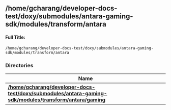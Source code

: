 

## /home/gcharang/developer-docs-test/doxy/submodules/antara-gaming-sdk/modules/transform/antara

#### Full Title:
```
/home/gcharang/developer-docs-test/doxy/submodules/antara-gaming-sdk/modules/transform/antara
```





### Directories

| Name           |
| -------------- |
| **[/home/gcharang/developer-docs-test/doxy/submodules/antara-gaming-sdk/modules/transform/antara/gaming](Files/dir_3a5ecbe3ea64c7ab8c77a6843c89a160.md#dir-/home/gcharang/developer-docs-test/doxy/submodules/antara-gaming-sdk/modules/transform/antara/gaming)**  |






















